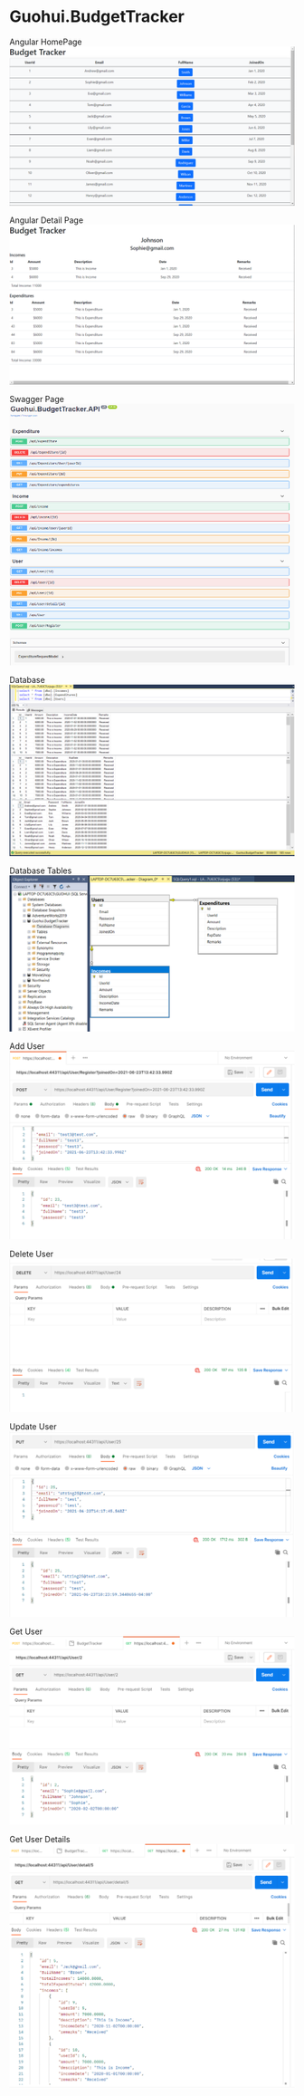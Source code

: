 # Guohui.BudgetTracker
Angular HomePage
![Angular HomePage](https://github.com/Guohui-Liu/Guohui.BudgetTracker/blob/master/picture/Angular%20home%20page.png)

Angular Detail Page
![](https://github.com/Guohui-Liu/Guohui.BudgetTracker/blob/master/picture/Angular%20detail%20page.png)

Swagger Page
![](https://github.com/Guohui-Liu/Guohui.BudgetTracker/blob/master/picture/Swagger%20page.png)

Database
![](https://github.com/Guohui-Liu/Guohui.BudgetTracker/blob/master/picture/database.png)

Database Tables
![](https://github.com/Guohui-Liu/Guohui.BudgetTracker/blob/master/picture/database%20table.png)

Add User
![](https://github.com/Guohui-Liu/Guohui.BudgetTracker/blob/master/picture/Add%20user.png)

Delete User
![](https://github.com/Guohui-Liu/Guohui.BudgetTracker/blob/master/picture/Delete%20user.png)

Update User
![](https://github.com/Guohui-Liu/Guohui.BudgetTracker/blob/master/picture/Update%20user.png)

Get User
![](https://github.com/Guohui-Liu/Guohui.BudgetTracker/blob/master/picture/Get%20user.png)

Get User Details
![](https://github.com/Guohui-Liu/Guohui.BudgetTracker/blob/master/picture/Get%20user%20detail.png)

